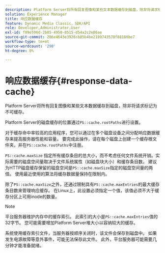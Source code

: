 ```yaml
---
description: Platform Server将所有回复图像和某些文本数据缓存到磁盘，除非将请求标记为不可缓存。
solution: Experience Manager
title: 响应数据缓存
feature: Dynamic Media Classic，SDK/API
role: Developer,Administrator,User
exl-id: f09e596d-2b85-4950-8515-d54a2c2e86ae
source-git-commit: 206e4643e3926cb85b4be2189743578f88180be7
workflow-type: tm+mt
source-wordcount: '298'
ht-degree: 0%

---
```


# 响应数据缓存{#response-data-cache}

Platform Server将所有回复图像和某些文本数据缓存到磁盘，除非将请求标记为不可缓存。

Platform Server的磁盘缓存的位置通过`PS::cache.rootPaths`进行设置。

对于缓存命中率较高的应用程序，您可以通过在多个磁盘设备之间分配响应数据缓存来提高服务器性能和容量。 要完成此操作，请在每个磁盘上创建一个缓存根文件夹，并在`PS::cache.rootPaths`中注册。

`PS::cache.maxSize` 指定所有缓存条目的总大小，而不考虑任何文件系统开销。实际需要的磁盘空间量取决于文件系统属性（如磁盘块大小）和缓存条目数。 建议为HTTP磁盘缓存保留的磁盘空间是`PS::cache.maxSize`指定的磁盘空间量的两倍。 使用最近使用的算法将缓存数据量保持在限制内。

除了`PS::cache.maxSize`之外，还通过限制具有`PS::cache.maxEntries`的最大缓存条目数来管理响应缓存。 在Linux上，此设置必须指定一个值，该值必须不大于缓存分区上可用inode的数量。

>[!NOTE]
>
>平台服务器维护内存中的缓存索引。 此索引的大小是`PS::cache.maxEntries`值的32字节。 您可能需要增加Platform Server堆大小以容纳较大的缓存。

系统使用缓存索引文件，当服务器按顺序关闭时，该文件会保存到磁盘中。 如果发生电源故障等意外事件，可能无法保存此文件。 此外，平台服务器可能需要几分钟才能准备就绪。

